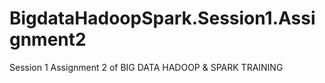 # BigdataHadoopSpark.Session1.Assignment2
Session 1 Assignment 2 of BIG DATA HADOOP &amp; SPARK TRAINING
